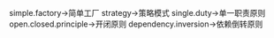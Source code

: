 simple.factory->简单工厂
strategy->策略模式
single.duty->单一职责原则
open.closed.principle->开闭原则
dependency.inversion->依赖倒转原则
